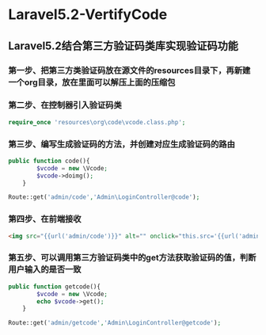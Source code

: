 # Laravel5.2-VertifyCode
## Laravel5.2结合第三方验证码类库实现验证码功能
### 第一步、把第三方类验证码放在源文件的resources目录下，再新建一个org目录，放在里面可以解压上面的压缩包
### 第二步、在控制器引入验证码类
```php
require_once 'resources\org\code\vcode.class.php';
```
### 第三步、编写生成验证码的方法，并创建对应生成验证码的路由
```php
public function code(){
        $vcode = new \Vcode;
        $vcode->doimg();
    }
```
```php
Route::get('admin/code','Admin\LoginController@code');
```
### 第四步、在前端接收
```html
<img src="{{url('admin/code')}}" alt="" onclick="this.src='{{url('admin/code')}}?'+Math.random()">
```
### 第五步、可以调用第三方验证码类中的get方法获取验证码的值，判断用户输入的是否一致
```php
public function getcode(){
        $vcode = new \Vcode;
        echo $vcode->get();
    }
```
```php
Route::get('admin/getcode','Admin\LoginController@getcode');
```
